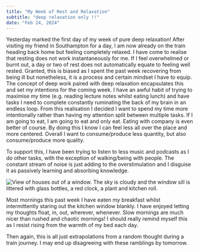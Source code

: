 ```yaml
---
title: "My Week of Rest and Relaxation"
subtitle: "deep relaxation only !!"
date: "Feb 24, 2024"
---
```


Yesterday marked the first day of my week of pure deep relaxation! After visiting my friend in Southampton for a day, I am now already on the train heading back home but feeling completely relaxed. I have come to realise that resting does not work instantaneously for me. If I feel overwhelmed or burnt out, a day or two of rest does not automatically equate to feeling well rested. Granted, this is biased as I spent the past week recovering from being ill but nonetheless, it is a process and certain mindset I have to equip. The concept of deep work paired with deep relaxation encapsulates this and set my intentions for the coming week. I have an awful habit of trying to maximise my time (e.g. reading lecture notes whilst eating lunch) and have tasks I need to complete constantly ruminating the back of my brain in an endless loop. From this realisation I decided I want to spend my time more intentionally rather than having my attention split between multiple tasks. If I am going to eat, I am going to eat and only eat. Eating with company is even better of course. By doing this I know I can feel less all over the place and more centered. Overall I want to consume/produce less quantity, but also consume/produce more quality.     

To support this, I have been trying to listen to less music and podcasts as I do other tasks, with the exception of walking/being with people. The constant stream of noise is just adding to the overstimulation and I disguise it as passively learning and absorbing knowledge.     

![View of houses out of a window. The sky is cloudy and the window sill is littered with glass bottles, a red clock, a plant and kitchen roll.](/images/kitchen-window.jpeg)  

Most mornings this past week I have eaten my breakfast whilst intermittently staring out the kitchen window blankly. I have enjoyed letting my thoughts float, in, out, wherever, whenever. Slow mornings are much nicer than rushed and chaotic mornings! I should really remind myself this as I resist rising from the warmth of my bed each day.      

Then again, this is all just extrapolations from a random thought during a train journey. I may end up disagreeing with these ramblings by tomorrow.    